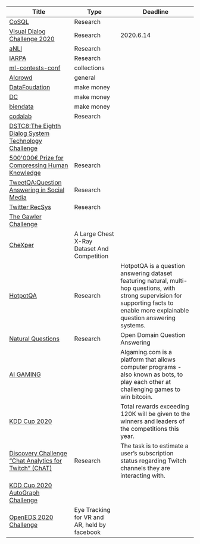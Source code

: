 | Title   | Type | Deadline |
| ------- | ---- | ------ |
| [CoSQL](https://yale-lily.github.io/cosql) | Research||
|[Visual Dialog Challenge 2020](https://visualdialog.org/challenge/2020)|Research|2020.6.14|
|[aNLI](https://leaderboard.allenai.org/)|Research|
|[IARPA](https://www.iarpa.gov/)|Research|
|[ml-contests-conf](https://github.com/skrish13/ml-contests-conf)|collections|
|[AIcrowd](https://www.aicrowd.com/)|general||
| [DataFoudation](https://www.datafountain.cn/)| make money|
|[DC](https://www.dcjingsai.com/)|make money|
|[biendata](https://biendata.com/)|make money|
|[codalab](https://competitions.codalab.org/)|Research|
|[DSTC8:The Eighth Dialog System Technology Challenge](https://sites.google.com/dstc.community/dstc8/home)|
|[500'000€ Prize for Compressing Human Knowledge](http://prize.hutter1.net/index.htm#committee)| Research|
|[TweetQA:Question Answering in Social Media](https://tweetqa.github.io/)|Research|
|[Twitter RecSys](http://recsys-twitter.com/)|Research|
|[The Gawler Challenge](https://unearthed.solutions/u/competitions/exploresa)|
|[CheXper](https://stanfordmlgroup.github.io/competitions/chexpert/)|A Large Chest X-Ray Dataset And Competition|
|[HotpotQA](https://hotpotqa.github.io/)|Research|HotpotQA is a question answering dataset featuring natural, multi-hop questions, with strong supervision for supporting facts to enable more explainable question answering systems. |
|[Natural Questions](https://ai.google.com/research/NaturalQuestions)|Research|Open Domain Question Answering|
|[AI GAMING](https://www.aigaming.com/)||AIgaming.com is a platform that allows computer programs - also known as bots, to play each other at challenging games to win bitcoin.|
|[KDD Cup 2020](https://www.kdd.org/kdd2020/kdd-cup)||Total rewards exceeding 120K will be given to the winners and leaders of the competitions this year.|
|[Discovery Challenge “Chat Analytics for Twitch” (ChAT)](https://events.professor-x.de/dc-ecmlpkdd-2020/)|Research|The task is to estimate a user’s subscription status regarding Twitch channels they are interacting with.|
|[KDD Cup 2020 AutoGraph Challenge ](https://www.automl.ai/competitions/3#home)|
|[OpenEDS 2020 Challenge](https://research.fb.com/programs/openeds-2020-challenge/)|Eye Tracking for VR and AR, held by facebook|